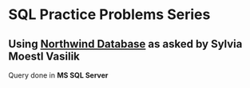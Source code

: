 # SQL Practice Problems Series  
## Using [Northwind Database](https://github.com/Microsoft/sql-server-samples/tree/master/samples/databases/northwind-pubs) as asked by Sylvia Moestl Vasilik
Query done in **MS SQL Server**  
